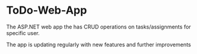# ToDo-Web-App
The ASP.NET web app the has CRUD operations on tasks/assignments for specific user.

The app is updating regularly with new features and further improvements 
